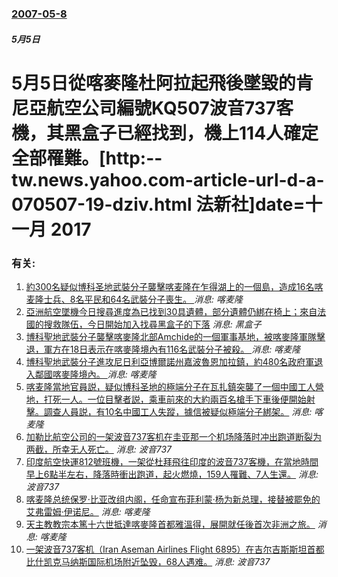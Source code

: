 ### [2007-05-8](/news/2007/05/8/index.md)

##### 5月5日
# 5月5日從喀麥隆杜阿拉起飛後墜毀的肯尼亞航空公司編號KQ507波音737客機，其黑盒子已經找到，機上114人確定全部罹難。[http:--tw.news.yahoo.com-article-url-d-a-070507-19-dziv.html 法新社]date=十一月 2017 




### 有关:

1. [約300名疑似博科圣地武裝分子襲擊喀麦隆在乍得湖上的一個島，造成16名喀麦隆士兵、8名平民和64名武裝分子喪生。 ](/zh/news/2019/06/9/約300名疑似博科圣地武裝分子襲擊喀麦隆在乍得湖上的一個島-造成16名喀麦隆士兵-8名平民和64名武裝分子喪生.md) _消息: 喀麦隆_
2. [ 亞洲航空墜機今日搜尋進度為已找到30具遺體，部分遺體仍綁在椅上；來自法國的搜救隊伍，今日開始加入找尋黑盒子的下落](/zh/news/2015/01/2/亞洲航空墜機今日搜尋進度為已找到30具遺體-部分遺體仍綁在椅上-來自法國的搜救隊伍-今日開始加入找尋黑盒子的下落.md) _消息: 黑盒子_
3. [博科聖地武裝分子襲擊喀麥隆北部Amchide的一個軍事基地，被喀麥隆軍隊擊退，軍方在18日表示在喀麥隆境內有116名武裝分子被殺。 ](/zh/news/2014/12/17/博科聖地武裝分子襲擊喀麥隆北部Amchide的一個軍事基地-被喀麥隆軍隊擊退-軍方在18日表示在喀麥隆境內有116名武裝.md) _消息: 喀麦隆_
4. [博科聖地武裝分子進攻尼日利亞博爾諾州嘉波魯恩加拉鎮，約480名政府軍退入鄰國喀麥隆境內。 ](/zh/news/2014/08/25/博科聖地武裝分子進攻尼日利亞博爾諾州嘉波魯恩加拉鎮-約480名政府軍退入鄰國喀麥隆境內.md) _消息: 喀麦隆_
5. [喀麦隆當地官員説，疑似博科圣地的極端分子在瓦扎鎮突襲了一個中國工人營地，打死一人。一位目擊者説，乘車前來的大約兩百名槍手下車後便開始射擊。調查人員説，有10名中國工人失蹤，據信被疑似極端分子綁架。](/zh/news/2014/05/17/喀麦隆當地官員説-疑似博科圣地的極端分子在瓦扎鎮突襲了一個中國工人營地-打死一人-一位目擊者説-乘車前來的大約兩百名槍手.md) _消息: 喀麦隆_
6. [加勒比航空公司的一架波音737客机在圭亚那一个机场降落时冲出跑道断裂为两截，所幸无人死亡。](/zh/news/2011/07/30/加勒比航空公司的一架波音737客机在圭亚那一个机场降落时冲出跑道断裂为两截-所幸无人死亡.md) _消息: 波音737_
7. [ 印度航空快運812號班機，一架從杜拜飛往印度的波音737客機，在當地時間早上6點半左右，降落時衝出跑道，起火燃燒，159人罹難、7人生還。](/zh/news/2010/05/22/印度航空快運812號班機-一架從杜拜飛往印度的波音737客機-在當地時間早上6點半左右-降落時衝出跑道-起火燃燒-15.md) _消息: 波音737_
8. [ 喀麦隆总统保罗·比亚改组内阁，任命宣布菲利蒙·杨为新总理，接替被罷免的艾弗雷姆·伊诺尼。](/zh/news/2009/06/30/喀麦隆总统保罗-比亚改组内阁-任命宣布菲利蒙-杨为新总理-接替被罷免的艾弗雷姆-伊诺尼.md) _消息: 喀麦隆_
9. [天主教教宗本篤十六世抵達喀麥隆首都雅溫得，展開就任後首次非洲之旅。](/zh/news/2009/03/18/天主教教宗本篤十六世抵達喀麥隆首都雅溫得-展開就任後首次非洲之旅.md) _消息: 喀麦隆_
10. [ 一架波音737客机（Iran Aseman Airlines Flight 6895）在吉尔吉斯斯坦首都比什凯克马纳斯国际机场附近坠毁，68人遇难。](/zh/news/2008/08/24/一架波音737客机-Iran-Aseman-Airlines-Flight-6895-在吉尔吉斯斯坦首都比什凯克马纳斯.md) _消息: 波音737_
